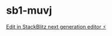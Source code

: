 # sb1-muvj

[Edit in StackBlitz next generation editor ⚡️](https://stackblitz.com/~/github.com/trollnuulnuul7/sb1-muvj)